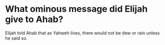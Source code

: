 # What ominous message did Elijah give to Ahab?

Elijah told Ahab that as Yahweh lives, there would not be dew or rain unless he said so.

